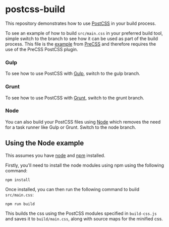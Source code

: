# postcss-build

This repository demonstrates how to use [PostCSS](https://github.com/postcss/postcss) in your build process.

To see an example of how to build `src/main.css` in your preferred build tool, simple switch to the branch to see how it can be used as part of the build process. This file is the [example](https://jonathantneal.github.io/precss/) from [PreCSS](https://github.com/jonathantneal/precss) and therefore requires the use of the PreCSS PostCSS plugin.


### Gulp
To see how to use PostCSS with [Gulp](http://gulpjs.com), switch to the gulp branch.

### Grunt
To see how to use PostCSS with [Grunt](http://gruntjs.com), switch to the grunt branch.

### Node
You can also build your PostCSS files using [Node](https://nodejs.org) which removes the need for a task runner like Gulp or Grunt. Switch to the node branch.

## Using the Node example
This assumes you have [node](https://nodejs.org) and [npm](https://www.npmjs.com) installed.

Firstly, you'll need to install the node modules using npm using the following command:

`npm install`

Once installed, you can then run the following command to build `src/main.css`:

`npm run build`

This builds the css using the PostCSS modules specified in `build-css.js` and saves it to `build/main.css`, along with source maps for the minified css.
